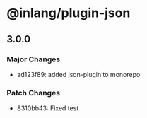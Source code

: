 # @inlang/plugin-json

## 3.0.0

### Major Changes

- ad123f89: added json-plugin to monorepo

### Patch Changes

- 8310bb43: Fixed test
